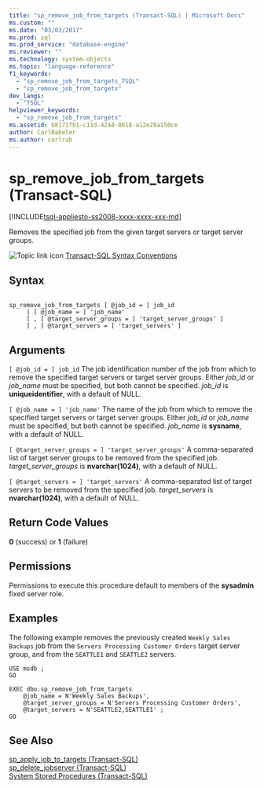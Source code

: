 ```yaml
---
title: "sp_remove_job_from_targets (Transact-SQL) | Microsoft Docs"
ms.custom: ""
ms.date: "03/03/2017"
ms.prod: sql
ms.prod_service: "database-engine"
ms.reviewer: ""
ms.technology: system-objects
ms.topic: "language-reference"
f1_keywords: 
  - "sp_remove_job_from_targets_TSQL"
  - "sp_remove_job_from_targets"
dev_langs: 
  - "TSQL"
helpviewer_keywords: 
  - "sp_remove_job_from_targets"
ms.assetid: b8171fb1-c11d-4244-8618-a12e28a150ce
author: CarlRabeler
ms.author: carlrab
---
```

# sp_remove_job_from_targets (Transact-SQL)
[!INCLUDE[tsql-appliesto-ss2008-xxxx-xxxx-xxx-md](../../includes/applies-to-version/sqlserver.md)]

  Removes the specified job from the given target servers or target server groups.  
  
 ![Topic link icon](../../database-engine/configure-windows/media/topic-link.gif "Topic link icon") [Transact-SQL Syntax Conventions](../../t-sql/language-elements/transact-sql-syntax-conventions-transact-sql.md)  
  
## Syntax  
  
```  
  
sp_remove_job_from_targets [ @job_id = ] job_id   
     | [ @job_name = ] 'job_name'   
     [ , [ @target_server_groups = ] 'target_server_groups' ]   
     [ , [ @target_servers = ] 'target_servers' ]  
```  
  
## Arguments  
`[ @job_id = ] job_id`
 The job identification number of the job from which to remove the specified target servers or target server groups. Either *job_id* or *job_name* must be specified, but both cannot be specified. *job_id* is **uniqueidentifier**, with a default of NULL.  
  
`[ @job_name = ] 'job_name'`
 The name of the job from which to remove the specified target servers or target server groups. Either *job_id* or *job_name* must be specified, but both cannot be specified. *job_name* is **sysname**, with a default of NULL.  
  
`[ @target_server_groups = ] 'target_server_groups'`
 A comma-separated list of target server groups to be removed from the specified job. *target_server_groups* is **nvarchar(1024)**, with a default of NULL.  
  
`[ @target_servers = ] 'target_servers'`
 A comma-separated list of target servers to be removed from the specified job. *target_servers* is **nvarchar(1024)**, with a default of NULL.  
  
## Return Code Values  
 **0** (success) or **1** (failure)  
  
## Permissions  
 Permissions to execute this procedure default to members of the **sysadmin** fixed server role.  
  
## Examples  
 The following example removes the previously created `Weekly Sales Backups` job from the `Servers Processing Customer Orders` target server group, and from the `SEATTLE1` and `SEATTLE2` servers.  
  
```  
USE msdb ;  
GO  
  
EXEC dbo.sp_remove_job_from_targets  
    @job_name = N'Weekly Sales Backups',  
    @target_server_groups = N'Servers Processing Customer Orders',   
    @target_servers = N'SEATTLE2,SEATTLE1' ;  
GO  
```  
  
## See Also  
 [sp_apply_job_to_targets &#40;Transact-SQL&#41;](../../relational-databases/system-stored-procedures/sp-apply-job-to-targets-transact-sql.md)   
 [sp_delete_jobserver &#40;Transact-SQL&#41;](../../relational-databases/system-stored-procedures/sp-delete-jobserver-transact-sql.md)   
 [System Stored Procedures &#40;Transact-SQL&#41;](../../relational-databases/system-stored-procedures/system-stored-procedures-transact-sql.md)  
  
  
